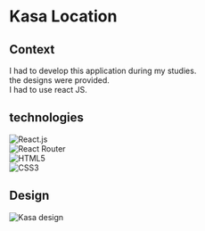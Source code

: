 # Kasa Location

## Context  

I had to develop this application during my studies.    
the designs were provided.  
I had to use react JS.  

## technologies 

![React.js](https://img.shields.io/badge/React-20232A?style=for-the-badge&logo=react&logoColor=61DAFB) <br>
![React Router](https://img.shields.io/badge/React_Router-CA4245?style=for-the-badge&logo=react-router&logoColor=white) <br>
![HTML5](https://img.shields.io/badge/HTML-239120?style=for-the-badge&logo=html5&logoColor=white) <br>
![CSS3](https://img.shields.io/badge/CSS-239120?&style=for-the-badge&logo=css3&logoColor=white) <br>

## Design

![Kasa design](https://i.imgur.com/lg3E03g.png)





